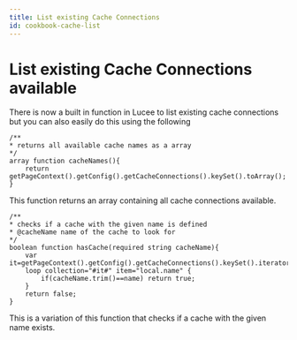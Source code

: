 ```yaml
---
title: List existing Cache Connections
id: cookbook-cache-list
---
```


# List existing Cache Connections available #
There is now a built in function in Lucee to list existing cache connections but you can also easily do this using the following

```cfs
/**
* returns all available cache names as a array
*/
array function cacheNames(){
	return getPageContext().getConfig().getCacheConnections().keySet().toArray();
}
```
This function returns an array containing all cache connections available.

```cfs
/**
* checks if a cache with the given name is defined
* @cacheName name of the cache to look for
*/
boolean function hasCache(required string cacheName){
	var it=getPageContext().getConfig().getCacheConnections().keySet().iterator();
	loop collection="#it#" item="local.name" {
		if(cacheName.trim()==name) return true;
	}
	return false;
}
```
This is a variation of this function that checks if a cache with the given name exists.
